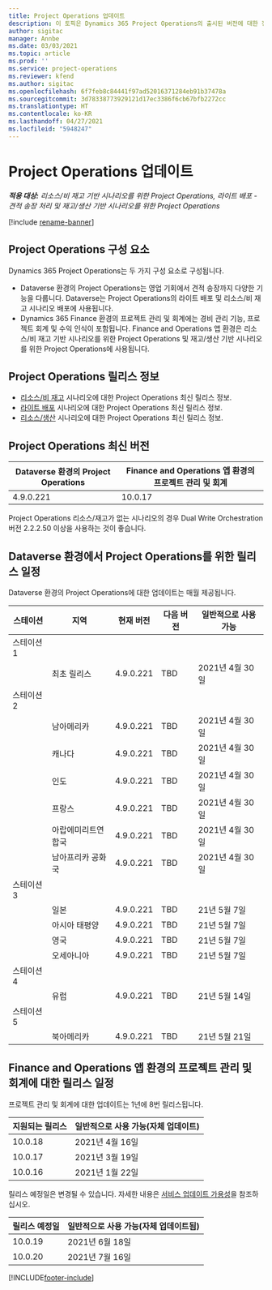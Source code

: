 ```yaml
---
title: Project Operations 업데이트
description: 이 토픽은 Dynamics 365 Project Operations의 출시된 버전에 대한 정보를 제공합니다.
author: sigitac
manager: Annbe
ms.date: 03/03/2021
ms.topic: article
ms.prod: ''
ms.service: project-operations
ms.reviewer: kfend
ms.author: sigitac
ms.openlocfilehash: 6f7feb8c84441f97ad52016371284eb91b37478a
ms.sourcegitcommit: 3d78338773929121d17ec3386f6cb67bfb2272cc
ms.translationtype: HT
ms.contentlocale: ko-KR
ms.lasthandoff: 04/27/2021
ms.locfileid: "5948247"
---
```

# <a name="project-operations-updates"></a>Project Operations 업데이트

_**적용 대상:** 리소스/비 재고 기반 시나리오를 위한 Project Operations, 라이트 배포 - 견적 송장 처리 및 재고/생산 기반 시나리오를 위한 Project Operations_

[!include [rename-banner](~/includes/cc-data-platform-banner.md)]

## <a name="project-operations-components"></a>Project Operations 구성 요소

Dynamics 365 Project Operations는 두 가지 구성 요소로 구성됩니다.

- Dataverse 환경의 Project Operations는 영업 기회에서 견적 송장까지 다양한 기능을 다룹니다. Dataverse는 Project Operations의 라이트 배포 및 리소스/비 재고 시나리오 배포에 사용됩니다.
- Dynamics 365 Finance 환경의 프로젝트 관리 및 회계에는 경비 관리 기능, 프로젝트 회계 및 수익 인식이 포함됩니다. Finance and Operations 앱 환경은 리소스/비 재고 기반 시나리오를 위한 Project Operations 및 재고/생산 기반 시나리오를 위한 Project Operations에 사용됩니다.

## <a name="project-operations-release-notes"></a>Project Operations 릴리스 정보
- [리소스/비 재고](whats-new-apr-2021-resource-based.md) 시나리오에 대한 Project Operations 최신 릴리스 정보.
- [라이트 배포](../pro/whats-new/whats-new-apr-2021-lite.md) 시나리오에 대한 Project Operations 최신 릴리스 정보.
- [리소스/생산](../prod-pma/whats-new/whats-new-mar-2021-stocked.md) 시나리오에 대한 Project Operations 최신 릴리스 정보.

## <a name="project-operations-latest-version"></a>Project Operations 최신 버전

| Dataverse 환경의 Project Operations | Finance and Operations 앱 환경의 프로젝트 관리 및 회계 | 
| --- | --- |
| 4.9.0.221 | 10.0.17 |

Project Operations 리소스/재고가 없는 시나리오의 경우 Dual Write Orchestration 버전 2.2.2.50 이상을 사용하는 것이 좋습니다.

## <a name="release-schedule-for-project-operations-on-dataverse-environment"></a>Dataverse 환경에서 Project Operations를 위한 릴리스 일정

Dataverse 환경의 Project Operations에 대한 업데이트는 매월 제공됩니다. 

| 스테이션   | 지역        | 현재 버전 | 다음 버전 | 일반적으로 사용 가능 |
|-----------|---------------|-----------------|--------------|---------------------|
| 스테이션 1 |   &nbsp;      |    &nbsp;       | &nbsp;       |      &nbsp;         |
|   &nbsp;  | 최초 릴리스 |  4.9.0.221       | TBD     | 2021년 4월 30일           |
| 스테이션 2 |   &nbsp;      |    &nbsp;       | &nbsp;       |      &nbsp;         |
|   &nbsp;  | 남아메리카 |  4.9.0.221       | TBD     | 2021년 4월 30일           |
|    &nbsp; | 캐나다        |  4.9.0.221       | TBD     | 2021년 4월 30일           |
|   &nbsp;  | 인도         |  4.9.0.221       | TBD     | 2021년 4월 30일           |
|   &nbsp;  | 프랑스         |  4.9.0.221       | TBD     | 2021년 4월 30일           |
|   &nbsp;  | 아랍에미리트연합국         |  4.9.0.221       | TBD     | 2021년 4월 30일           |
|   &nbsp;  | 남아프리카 공화국         |  4.9.0.221       | TBD     | 2021년 4월 30일           |
| 스테이션 3  |      &nbsp;   |     &nbsp;      |     &nbsp;   |      &nbsp;         |
|   &nbsp;  | 일본         |  4.9.0.221       | TBD     | 21년 5월 7일           |
|   &nbsp;  | 아시아 태평양  |  4.9.0.221       | TBD     | 21년 5월 7일           |
|   &nbsp;  | 영국 |  4.9.0.221       | TBD     | 21년 5월 7일           |
|   &nbsp;  | 오세아니아       |  4.9.0.221       | TBD     | 21년 5월 7일           |
| 스테이션 4 |     &nbsp;    |     &nbsp;      |     &nbsp;   |      &nbsp;         |
|   &nbsp;  | 유럽        |  4.9.0.221       | TBD     | 21년 5월 14일           |
| 스테이션 5 |     &nbsp;    |     &nbsp;      |     &nbsp;   |      &nbsp;         |
|   &nbsp;  | 북아메리카 |  4.9.0.221       | TBD     | 21년 5월 21일           |

## <a name="release-schedule-for-project-management-and-accounting-in-the-finance-and-operations-apps-environment"></a>Finance and Operations 앱 환경의 프로젝트 관리 및 회계에 대한 릴리스 일정

프로젝트 관리 및 회계에 대한 업데이트는 1년에 8번 릴리스됩니다.

| 지원되는 릴리스 | 일반적으로 사용 가능(자체 업데이트) |
| --- | --- |
| 10.0.18 | 2021년 4월 16일 |
| 10.0.17 | 2021년 3월 19일 |
| 10.0.16 | 2021년 1월 22일 |


릴리스 예정일은 변경될 수 있습니다. 자세한 내용은 [서비스 업데이트 가용성](/dynamics365/fin-ops-core/fin-ops/get-started/public-preview-releases?toc=%2fdynamics365%2ffinance%2ftoc.json)을 참조하십시오.

| 릴리스 예정일 | 일반적으로 사용 가능(자체 업데이트됨) |
| --- | --- |
| 10.0.19 | 2021년 6월 18일 |
| 10.0.20 | 2021년 7월 16일 |


[!INCLUDE[footer-include](../includes/footer-banner.md)]